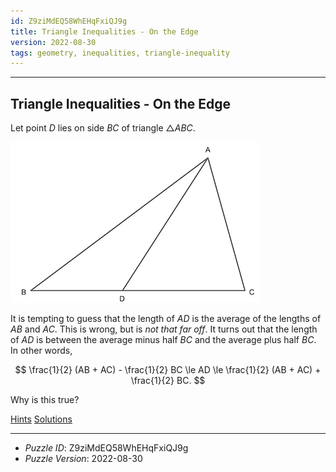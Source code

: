 ```yaml
---
id: Z9ziMdEQ58WhEHqFxiQJ9g
title: Triangle Inequalities - On the Edge
version: 2022-08-30
tags: geometry, inequalities, triangle-inequality
---
```


--------------------------------------------------------------------------------------------

## Triangle Inequalities - On the Edge

Let point $D$ lies on side $BC$ of triangle $\triangle ABC$.

![Triangle](figures/Z9ziMdEQ58WhEHqFxiQJ9g.png)

It is tempting to guess that the length of $AD$ is the average of the lengths of $AB$ and
$AC$. This is wrong, but is _not that far off_. It turns out that the length of $AD$ is
between the average minus half $BC$ and the average plus half $BC$. In other words,

$$
\frac{1}{2} (AB + AC) - \frac{1}{2} BC
\le AD
\le \frac{1}{2} (AB + AC) + \frac{1}{2} BC.
$$

Why is this true?

[Hints](Z9ziMdEQ58WhEHqFxiQJ9g-hints.md)
[Solutions](Z9ziMdEQ58WhEHqFxiQJ9g-solutions.md)

--------------------------------------------------------------------------------------------

* _Puzzle ID_: Z9ziMdEQ58WhEHqFxiQJ9g
* _Puzzle Version_: 2022-08-30
